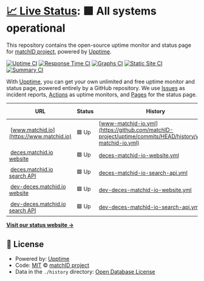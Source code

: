 # [📈 Live Status](https://matchID-project.github.io/uptime): <!--live status--> **🟩 All systems operational**

This repository contains the open-source uptime monitor and status page for [matchID project](https://matchID-project.github.io), powered by [Upptime](https://github.com/upptime/upptime).

[![Uptime CI](https://github.com/matchID-project/uptime/workflows/Uptime%20CI/badge.svg)](https://github.com/matchID-project/uptime/actions?query=workflow%3A%22Uptime+CI%22)
[![Response Time CI](https://github.com/matchID-project/uptime/workflows/Response%20Time%20CI/badge.svg)](https://github.com/matchID-project/uptime/actions?query=workflow%3A%22Response+Time+CI%22)
[![Graphs CI](https://github.com/matchID-project/uptime/workflows/Graphs%20CI/badge.svg)](https://github.com/matchID-project/uptime/actions?query=workflow%3A%22Graphs+CI%22)
[![Static Site CI](https://github.com/matchID-project/uptime/workflows/Static%20Site%20CI/badge.svg)](https://github.com/matchID-project/uptime/actions?query=workflow%3A%22Static+Site+CI%22)
[![Summary CI](https://github.com/matchID-project/uptime/workflows/Summary%20CI/badge.svg)](https://github.com/matchID-project/uptime/actions?query=workflow%3A%22Summary+CI%22)

With [Upptime](https://upptime.js.org), you can get your own unlimited and free uptime monitor and status page, powered entirely by a GitHub repository. We use [Issues](https://github.com/matchID-project/uptime/issues) as incident reports, [Actions](https://github.com/matchID-project/uptime/actions) as uptime monitors, and [Pages](https://matchID-project.github.io/uptime) for the status page.

<!--start: status pages-->
<!-- This summary is generated by Upptime (https://github.com/upptime/upptime) -->
<!-- Do not edit this manually, your changes will be overwritten -->
<!-- prettier-ignore -->
| URL | Status | History | Response Time | Uptime |
| --- | ------ | ------- | ------------- | ------ |
| <img alt="" src="https://icons.duckduckgo.com/ip3/www.matchid.io.ico" height="13"> [www.matchid.io](https://www.matchid.io) | 🟩 Up | [www-matchid-io.yml](https://github.com/matchID-project/uptime/commits/HEAD/history/www-matchid-io.yml) | <details><summary><img alt="Response time graph" src="./graphs/www-matchid-io/response-time-week.png" height="20"> 1134ms</summary><br><a href="https://uptime.matchid.io/history/www-matchid-io"><img alt="Response time 349" src="https://img.shields.io/endpoint?url=https%3A%2F%2Fraw.githubusercontent.com%2FmatchID-project%2Fuptime%2FHEAD%2Fapi%2Fwww-matchid-io%2Fresponse-time.json"></a><br><a href="https://uptime.matchid.io/history/www-matchid-io"><img alt="24-hour response time 477" src="https://img.shields.io/endpoint?url=https%3A%2F%2Fraw.githubusercontent.com%2FmatchID-project%2Fuptime%2FHEAD%2Fapi%2Fwww-matchid-io%2Fresponse-time-day.json"></a><br><a href="https://uptime.matchid.io/history/www-matchid-io"><img alt="7-day response time 1134" src="https://img.shields.io/endpoint?url=https%3A%2F%2Fraw.githubusercontent.com%2FmatchID-project%2Fuptime%2FHEAD%2Fapi%2Fwww-matchid-io%2Fresponse-time-week.json"></a><br><a href="https://uptime.matchid.io/history/www-matchid-io"><img alt="30-day response time 584" src="https://img.shields.io/endpoint?url=https%3A%2F%2Fraw.githubusercontent.com%2FmatchID-project%2Fuptime%2FHEAD%2Fapi%2Fwww-matchid-io%2Fresponse-time-month.json"></a><br><a href="https://uptime.matchid.io/history/www-matchid-io"><img alt="1-year response time 368" src="https://img.shields.io/endpoint?url=https%3A%2F%2Fraw.githubusercontent.com%2FmatchID-project%2Fuptime%2FHEAD%2Fapi%2Fwww-matchid-io%2Fresponse-time-year.json"></a></details> | <details><summary><a href="https://uptime.matchid.io/history/www-matchid-io">100.00%</a></summary><a href="https://uptime.matchid.io/history/www-matchid-io"><img alt="All-time uptime 96.28%" src="https://img.shields.io/endpoint?url=https%3A%2F%2Fraw.githubusercontent.com%2FmatchID-project%2Fuptime%2FHEAD%2Fapi%2Fwww-matchid-io%2Fuptime.json"></a><br><a href="https://uptime.matchid.io/history/www-matchid-io"><img alt="24-hour uptime 100.00%" src="https://img.shields.io/endpoint?url=https%3A%2F%2Fraw.githubusercontent.com%2FmatchID-project%2Fuptime%2FHEAD%2Fapi%2Fwww-matchid-io%2Fuptime-day.json"></a><br><a href="https://uptime.matchid.io/history/www-matchid-io"><img alt="7-day uptime 100.00%" src="https://img.shields.io/endpoint?url=https%3A%2F%2Fraw.githubusercontent.com%2FmatchID-project%2Fuptime%2FHEAD%2Fapi%2Fwww-matchid-io%2Fuptime-week.json"></a><br><a href="https://uptime.matchid.io/history/www-matchid-io"><img alt="30-day uptime 100.00%" src="https://img.shields.io/endpoint?url=https%3A%2F%2Fraw.githubusercontent.com%2FmatchID-project%2Fuptime%2FHEAD%2Fapi%2Fwww-matchid-io%2Fuptime-month.json"></a><br><a href="https://uptime.matchid.io/history/www-matchid-io"><img alt="1-year uptime 94.04%" src="https://img.shields.io/endpoint?url=https%3A%2F%2Fraw.githubusercontent.com%2FmatchID-project%2Fuptime%2FHEAD%2Fapi%2Fwww-matchid-io%2Fuptime-year.json"></a></details>
| <img alt="" src="https://icons.duckduckgo.com/ip3/deces.matchid.io.ico" height="13"> [deces.matchid.io website](https://deces.matchid.io) | 🟩 Up | [deces-matchid-io-website.yml](https://github.com/matchID-project/uptime/commits/HEAD/history/deces-matchid-io-website.yml) | <details><summary><img alt="Response time graph" src="./graphs/deces-matchid-io-website/response-time-week.png" height="20"> 376ms</summary><br><a href="https://uptime.matchid.io/history/deces-matchid-io-website"><img alt="Response time 360" src="https://img.shields.io/endpoint?url=https%3A%2F%2Fraw.githubusercontent.com%2FmatchID-project%2Fuptime%2FHEAD%2Fapi%2Fdeces-matchid-io-website%2Fresponse-time.json"></a><br><a href="https://uptime.matchid.io/history/deces-matchid-io-website"><img alt="24-hour response time 440" src="https://img.shields.io/endpoint?url=https%3A%2F%2Fraw.githubusercontent.com%2FmatchID-project%2Fuptime%2FHEAD%2Fapi%2Fdeces-matchid-io-website%2Fresponse-time-day.json"></a><br><a href="https://uptime.matchid.io/history/deces-matchid-io-website"><img alt="7-day response time 376" src="https://img.shields.io/endpoint?url=https%3A%2F%2Fraw.githubusercontent.com%2FmatchID-project%2Fuptime%2FHEAD%2Fapi%2Fdeces-matchid-io-website%2Fresponse-time-week.json"></a><br><a href="https://uptime.matchid.io/history/deces-matchid-io-website"><img alt="30-day response time 384" src="https://img.shields.io/endpoint?url=https%3A%2F%2Fraw.githubusercontent.com%2FmatchID-project%2Fuptime%2FHEAD%2Fapi%2Fdeces-matchid-io-website%2Fresponse-time-month.json"></a><br><a href="https://uptime.matchid.io/history/deces-matchid-io-website"><img alt="1-year response time 344" src="https://img.shields.io/endpoint?url=https%3A%2F%2Fraw.githubusercontent.com%2FmatchID-project%2Fuptime%2FHEAD%2Fapi%2Fdeces-matchid-io-website%2Fresponse-time-year.json"></a></details> | <details><summary><a href="https://uptime.matchid.io/history/deces-matchid-io-website">100.00%</a></summary><a href="https://uptime.matchid.io/history/deces-matchid-io-website"><img alt="All-time uptime 96.10%" src="https://img.shields.io/endpoint?url=https%3A%2F%2Fraw.githubusercontent.com%2FmatchID-project%2Fuptime%2FHEAD%2Fapi%2Fdeces-matchid-io-website%2Fuptime.json"></a><br><a href="https://uptime.matchid.io/history/deces-matchid-io-website"><img alt="24-hour uptime 100.00%" src="https://img.shields.io/endpoint?url=https%3A%2F%2Fraw.githubusercontent.com%2FmatchID-project%2Fuptime%2FHEAD%2Fapi%2Fdeces-matchid-io-website%2Fuptime-day.json"></a><br><a href="https://uptime.matchid.io/history/deces-matchid-io-website"><img alt="7-day uptime 100.00%" src="https://img.shields.io/endpoint?url=https%3A%2F%2Fraw.githubusercontent.com%2FmatchID-project%2Fuptime%2FHEAD%2Fapi%2Fdeces-matchid-io-website%2Fuptime-week.json"></a><br><a href="https://uptime.matchid.io/history/deces-matchid-io-website"><img alt="30-day uptime 100.00%" src="https://img.shields.io/endpoint?url=https%3A%2F%2Fraw.githubusercontent.com%2FmatchID-project%2Fuptime%2FHEAD%2Fapi%2Fdeces-matchid-io-website%2Fuptime-month.json"></a><br><a href="https://uptime.matchid.io/history/deces-matchid-io-website"><img alt="1-year uptime 93.82%" src="https://img.shields.io/endpoint?url=https%3A%2F%2Fraw.githubusercontent.com%2FmatchID-project%2Fuptime%2FHEAD%2Fapi%2Fdeces-matchid-io-website%2Fuptime-year.json"></a></details>
| <img alt="" src="https://icons.duckduckgo.com/ip3/deces.matchid.io.ico" height="13"> [deces.matchid.io search API](https://deces.matchid.io/deces/api/v1/search?q=pompidou) | 🟩 Up | [deces-matchid-io-search-api.yml](https://github.com/matchID-project/uptime/commits/HEAD/history/deces-matchid-io-search-api.yml) | <details><summary><img alt="Response time graph" src="./graphs/deces-matchid-io-search-api/response-time-week.png" height="20"> 244ms</summary><br><a href="https://uptime.matchid.io/history/deces-matchid-io-search-api"><img alt="Response time 622" src="https://img.shields.io/endpoint?url=https%3A%2F%2Fraw.githubusercontent.com%2FmatchID-project%2Fuptime%2FHEAD%2Fapi%2Fdeces-matchid-io-search-api%2Fresponse-time.json"></a><br><a href="https://uptime.matchid.io/history/deces-matchid-io-search-api"><img alt="24-hour response time 246" src="https://img.shields.io/endpoint?url=https%3A%2F%2Fraw.githubusercontent.com%2FmatchID-project%2Fuptime%2FHEAD%2Fapi%2Fdeces-matchid-io-search-api%2Fresponse-time-day.json"></a><br><a href="https://uptime.matchid.io/history/deces-matchid-io-search-api"><img alt="7-day response time 244" src="https://img.shields.io/endpoint?url=https%3A%2F%2Fraw.githubusercontent.com%2FmatchID-project%2Fuptime%2FHEAD%2Fapi%2Fdeces-matchid-io-search-api%2Fresponse-time-week.json"></a><br><a href="https://uptime.matchid.io/history/deces-matchid-io-search-api"><img alt="30-day response time 437" src="https://img.shields.io/endpoint?url=https%3A%2F%2Fraw.githubusercontent.com%2FmatchID-project%2Fuptime%2FHEAD%2Fapi%2Fdeces-matchid-io-search-api%2Fresponse-time-month.json"></a><br><a href="https://uptime.matchid.io/history/deces-matchid-io-search-api"><img alt="1-year response time 702" src="https://img.shields.io/endpoint?url=https%3A%2F%2Fraw.githubusercontent.com%2FmatchID-project%2Fuptime%2FHEAD%2Fapi%2Fdeces-matchid-io-search-api%2Fresponse-time-year.json"></a></details> | <details><summary><a href="https://uptime.matchid.io/history/deces-matchid-io-search-api">100.00%</a></summary><a href="https://uptime.matchid.io/history/deces-matchid-io-search-api"><img alt="All-time uptime 96.00%" src="https://img.shields.io/endpoint?url=https%3A%2F%2Fraw.githubusercontent.com%2FmatchID-project%2Fuptime%2FHEAD%2Fapi%2Fdeces-matchid-io-search-api%2Fuptime.json"></a><br><a href="https://uptime.matchid.io/history/deces-matchid-io-search-api"><img alt="24-hour uptime 100.00%" src="https://img.shields.io/endpoint?url=https%3A%2F%2Fraw.githubusercontent.com%2FmatchID-project%2Fuptime%2FHEAD%2Fapi%2Fdeces-matchid-io-search-api%2Fuptime-day.json"></a><br><a href="https://uptime.matchid.io/history/deces-matchid-io-search-api"><img alt="7-day uptime 100.00%" src="https://img.shields.io/endpoint?url=https%3A%2F%2Fraw.githubusercontent.com%2FmatchID-project%2Fuptime%2FHEAD%2Fapi%2Fdeces-matchid-io-search-api%2Fuptime-week.json"></a><br><a href="https://uptime.matchid.io/history/deces-matchid-io-search-api"><img alt="30-day uptime 99.90%" src="https://img.shields.io/endpoint?url=https%3A%2F%2Fraw.githubusercontent.com%2FmatchID-project%2Fuptime%2FHEAD%2Fapi%2Fdeces-matchid-io-search-api%2Fuptime-month.json"></a><br><a href="https://uptime.matchid.io/history/deces-matchid-io-search-api"><img alt="1-year uptime 93.71%" src="https://img.shields.io/endpoint?url=https%3A%2F%2Fraw.githubusercontent.com%2FmatchID-project%2Fuptime%2FHEAD%2Fapi%2Fdeces-matchid-io-search-api%2Fuptime-year.json"></a></details>
| <img alt="" src="https://icons.duckduckgo.com/ip3/dev-deces.matchid.io.ico" height="13"> [dev-deces.matchid.io website](https://dev-deces.matchid.io) | 🟩 Up | [dev-deces-matchid-io-website.yml](https://github.com/matchID-project/uptime/commits/HEAD/history/dev-deces-matchid-io-website.yml) | <details><summary><img alt="Response time graph" src="./graphs/dev-deces-matchid-io-website/response-time-week.png" height="20"> 382ms</summary><br><a href="https://uptime.matchid.io/history/dev-deces-matchid-io-website"><img alt="Response time 333" src="https://img.shields.io/endpoint?url=https%3A%2F%2Fraw.githubusercontent.com%2FmatchID-project%2Fuptime%2FHEAD%2Fapi%2Fdev-deces-matchid-io-website%2Fresponse-time.json"></a><br><a href="https://uptime.matchid.io/history/dev-deces-matchid-io-website"><img alt="24-hour response time 443" src="https://img.shields.io/endpoint?url=https%3A%2F%2Fraw.githubusercontent.com%2FmatchID-project%2Fuptime%2FHEAD%2Fapi%2Fdev-deces-matchid-io-website%2Fresponse-time-day.json"></a><br><a href="https://uptime.matchid.io/history/dev-deces-matchid-io-website"><img alt="7-day response time 382" src="https://img.shields.io/endpoint?url=https%3A%2F%2Fraw.githubusercontent.com%2FmatchID-project%2Fuptime%2FHEAD%2Fapi%2Fdev-deces-matchid-io-website%2Fresponse-time-week.json"></a><br><a href="https://uptime.matchid.io/history/dev-deces-matchid-io-website"><img alt="30-day response time 375" src="https://img.shields.io/endpoint?url=https%3A%2F%2Fraw.githubusercontent.com%2FmatchID-project%2Fuptime%2FHEAD%2Fapi%2Fdev-deces-matchid-io-website%2Fresponse-time-month.json"></a><br><a href="https://uptime.matchid.io/history/dev-deces-matchid-io-website"><img alt="1-year response time 340" src="https://img.shields.io/endpoint?url=https%3A%2F%2Fraw.githubusercontent.com%2FmatchID-project%2Fuptime%2FHEAD%2Fapi%2Fdev-deces-matchid-io-website%2Fresponse-time-year.json"></a></details> | <details><summary><a href="https://uptime.matchid.io/history/dev-deces-matchid-io-website">100.00%</a></summary><a href="https://uptime.matchid.io/history/dev-deces-matchid-io-website"><img alt="All-time uptime 94.51%" src="https://img.shields.io/endpoint?url=https%3A%2F%2Fraw.githubusercontent.com%2FmatchID-project%2Fuptime%2FHEAD%2Fapi%2Fdev-deces-matchid-io-website%2Fuptime.json"></a><br><a href="https://uptime.matchid.io/history/dev-deces-matchid-io-website"><img alt="24-hour uptime 100.00%" src="https://img.shields.io/endpoint?url=https%3A%2F%2Fraw.githubusercontent.com%2FmatchID-project%2Fuptime%2FHEAD%2Fapi%2Fdev-deces-matchid-io-website%2Fuptime-day.json"></a><br><a href="https://uptime.matchid.io/history/dev-deces-matchid-io-website"><img alt="7-day uptime 100.00%" src="https://img.shields.io/endpoint?url=https%3A%2F%2Fraw.githubusercontent.com%2FmatchID-project%2Fuptime%2FHEAD%2Fapi%2Fdev-deces-matchid-io-website%2Fuptime-week.json"></a><br><a href="https://uptime.matchid.io/history/dev-deces-matchid-io-website"><img alt="30-day uptime 100.00%" src="https://img.shields.io/endpoint?url=https%3A%2F%2Fraw.githubusercontent.com%2FmatchID-project%2Fuptime%2FHEAD%2Fapi%2Fdev-deces-matchid-io-website%2Fuptime-month.json"></a><br><a href="https://uptime.matchid.io/history/dev-deces-matchid-io-website"><img alt="1-year uptime 89.57%" src="https://img.shields.io/endpoint?url=https%3A%2F%2Fraw.githubusercontent.com%2FmatchID-project%2Fuptime%2FHEAD%2Fapi%2Fdev-deces-matchid-io-website%2Fuptime-year.json"></a></details>
| <img alt="" src="https://icons.duckduckgo.com/ip3/dev-deces.matchid.io.ico" height="13"> [dev-deces.matchid.io search API](https://dev-deces.matchid.io/deces/api/v1/search?q=pompidou) | 🟩 Up | [dev-deces-matchid-io-search-api.yml](https://github.com/matchID-project/uptime/commits/HEAD/history/dev-deces-matchid-io-search-api.yml) | <details><summary><img alt="Response time graph" src="./graphs/dev-deces-matchid-io-search-api/response-time-week.png" height="20"> 273ms</summary><br><a href="https://uptime.matchid.io/history/dev-deces-matchid-io-search-api"><img alt="Response time 948" src="https://img.shields.io/endpoint?url=https%3A%2F%2Fraw.githubusercontent.com%2FmatchID-project%2Fuptime%2FHEAD%2Fapi%2Fdev-deces-matchid-io-search-api%2Fresponse-time.json"></a><br><a href="https://uptime.matchid.io/history/dev-deces-matchid-io-search-api"><img alt="24-hour response time 301" src="https://img.shields.io/endpoint?url=https%3A%2F%2Fraw.githubusercontent.com%2FmatchID-project%2Fuptime%2FHEAD%2Fapi%2Fdev-deces-matchid-io-search-api%2Fresponse-time-day.json"></a><br><a href="https://uptime.matchid.io/history/dev-deces-matchid-io-search-api"><img alt="7-day response time 273" src="https://img.shields.io/endpoint?url=https%3A%2F%2Fraw.githubusercontent.com%2FmatchID-project%2Fuptime%2FHEAD%2Fapi%2Fdev-deces-matchid-io-search-api%2Fresponse-time-week.json"></a><br><a href="https://uptime.matchid.io/history/dev-deces-matchid-io-search-api"><img alt="30-day response time 526" src="https://img.shields.io/endpoint?url=https%3A%2F%2Fraw.githubusercontent.com%2FmatchID-project%2Fuptime%2FHEAD%2Fapi%2Fdev-deces-matchid-io-search-api%2Fresponse-time-month.json"></a><br><a href="https://uptime.matchid.io/history/dev-deces-matchid-io-search-api"><img alt="1-year response time 1171" src="https://img.shields.io/endpoint?url=https%3A%2F%2Fraw.githubusercontent.com%2FmatchID-project%2Fuptime%2FHEAD%2Fapi%2Fdev-deces-matchid-io-search-api%2Fresponse-time-year.json"></a></details> | <details><summary><a href="https://uptime.matchid.io/history/dev-deces-matchid-io-search-api">100.00%</a></summary><a href="https://uptime.matchid.io/history/dev-deces-matchid-io-search-api"><img alt="All-time uptime 94.36%" src="https://img.shields.io/endpoint?url=https%3A%2F%2Fraw.githubusercontent.com%2FmatchID-project%2Fuptime%2FHEAD%2Fapi%2Fdev-deces-matchid-io-search-api%2Fuptime.json"></a><br><a href="https://uptime.matchid.io/history/dev-deces-matchid-io-search-api"><img alt="24-hour uptime 100.00%" src="https://img.shields.io/endpoint?url=https%3A%2F%2Fraw.githubusercontent.com%2FmatchID-project%2Fuptime%2FHEAD%2Fapi%2Fdev-deces-matchid-io-search-api%2Fuptime-day.json"></a><br><a href="https://uptime.matchid.io/history/dev-deces-matchid-io-search-api"><img alt="7-day uptime 100.00%" src="https://img.shields.io/endpoint?url=https%3A%2F%2Fraw.githubusercontent.com%2FmatchID-project%2Fuptime%2FHEAD%2Fapi%2Fdev-deces-matchid-io-search-api%2Fuptime-week.json"></a><br><a href="https://uptime.matchid.io/history/dev-deces-matchid-io-search-api"><img alt="30-day uptime 99.96%" src="https://img.shields.io/endpoint?url=https%3A%2F%2Fraw.githubusercontent.com%2FmatchID-project%2Fuptime%2FHEAD%2Fapi%2Fdev-deces-matchid-io-search-api%2Fuptime-month.json"></a><br><a href="https://uptime.matchid.io/history/dev-deces-matchid-io-search-api"><img alt="1-year uptime 89.17%" src="https://img.shields.io/endpoint?url=https%3A%2F%2Fraw.githubusercontent.com%2FmatchID-project%2Fuptime%2FHEAD%2Fapi%2Fdev-deces-matchid-io-search-api%2Fuptime-year.json"></a></details>

<!--end: status pages-->

[**Visit our status website →**](https://matchID-project.github.io/uptime)

## 📄 License

- Powered by: [Upptime](https://github.com/upptime/upptime)
- Code: [MIT](./LICENSE) © [matchID project](https://matchID-project.github.io)
- Data in the `./history` directory: [Open Database License](https://opendatacommons.org/licenses/odbl/1-0/)
